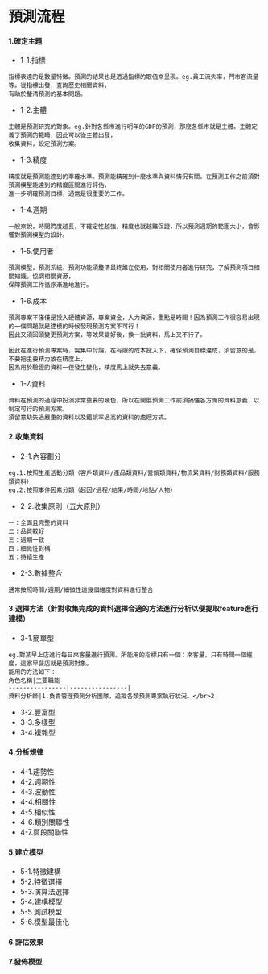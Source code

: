 # 預測流程


#### 1.確定主題
- 1-1.指標
```
指標表達的是數量特徵。預測的結果也是透過指標的取值來呈現。eg.員工流失率，門市客流量等。從指標出發，查詢歷史相關資料，
有助於釐清預測的基本問題。
```

- 1-2.主體
```
主體是預測研究的對象。eg.針對各縣市進行明年的GDP的預測，那麼各縣市就是主體。主體定義了預測的範疇，因此可以從主體出發，
收集資料，設定預測方案。
```

- 1-3.精度
```
精度就是預測能達到的準確水準。預測能精確到什麼水準與資料情況有關。在預測工作之前須對預測模型能達到的精度區間進行評估，
進一步明確預測目標，通常是很重要的工作。
```

- 1-4.週期
```
一般來說，時間跨度越長，不確定性越強，精度也就越難保證，所以預測週期的範圍大小，會影響對預測模型的設計。
```

- 1-5.使用者
```
預測模型，預測系統，預測功能須釐清最終誰在使用，對相關使用者進行研究，了解預測項目相關知識。協調相關資源，
保障預測工作循序漸進地進行。
```

- 1-6.成本
```
預測專案不僅僅是投入硬體資源，專案資金，人力資源，重點是時間！因為預測工作很容易出現的一個問題就是建模的時候發現預測方案不可行！
因此又須回頭變更預測方案，等效果變好後，換一批資料，馬上又不行了。

因此在進行預測專案時，需集中討論，在有限的成本投入下，確保預測目標達成，須留意的是，不要把主要精力放在精度上，
因為用於驗證的資料一但發生變化，精度馬上就失去意義。
```

- 1-7.資料
```
資料在預測的過程中扮演非常重要的幾色，所以在開展預測工作前須搞懂各方面的資料意義，以制定可行的預測方案。
須留意缺失過嚴重的資料以及錯誤率過高的資料的處理方式。
```
#### 2.收集資料
- 2-1.內容劃分
```
eg.1:按照生產活動分類（客戶類資料/產品類資料/營銷類資料/物流累資料/財務類資料/服務類資料）
eg.2:按照事件因素分類（起因/過程/結果/時間/地點/人物）
```
- 2-2.收集原則（五大原則）
```
一：全面且完整的資料
二：品質較好
三：週期一致
四：細微性對稱
五：持續生產
```
- 2-3.數據整合
```
通常按照時間/週期/細微性這幾個維度對資料進行整合
```
#### 3.選擇方法（針對收集完成的資料選擇合適的方法進行分析以便提取feature進行建模）
- 3-1.簡單型
```
eg.對某早上店進行每日來客量進行預測。所能用的指標只有一個：來客量，只有時間一個維度，這家早餐店就是預測對象。
能用的方法如下：
角色名稱|主要職能
----------------|----------------|
資料分析師|1.負責管理預測分析團隊，追蹤各類預測專案執行狀況。</br>2.
```
- 3-2.豐富型
- 3-3.多樣型
- 3-4.複雜型
#### 4.分析規律
- 4-1.趨勢性
- 4-2.週期性
- 4-3.波動性
- 4-4.相關性
- 4-5.相似性
- 4-6.類別關聯性
- 4-7.區段關聯性
#### 5.建立模型
- 5-1.特徵建構
- 5-2.特徵選擇
- 5-3.演算法選擇
- 5-4.建構模型
- 5-5.測試模型
- 5-6.模型最佳化
#### 6.評估效果
#### 7.發佈模型

